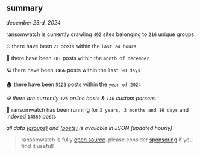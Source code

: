 
## summary
_december 23rd, 2024_

ransomwatch is currently crawling `492` sites belonging to `216` unique groups

⏲ there have been `21` posts within the `last 24 hours`

🦈 there have been `281` posts within the `month of december`

🪐 there have been `1466` posts within the `last 90 days`

🏚 there have been `5123` posts within the `year of 2024`

_⚙️ there are currently `125` online hosts & `140` custom parsers._

🦕 ransomwatch has been running for `3 years, 3 months and 16 days` and indexed `14580` posts

_all data  [(groups)](http://ransomwhat.telemetry.ltd/groups) and [(posts)](http://ransomwhat.telemetry.ltd/posts) is available in JSON (updated hourly)_

> ransomwatch is fully [open source](https://github.com/joshhighet/ransomwatch#ransomwatch--). please consider [sponsoring](https://github.com/sponsors/joshhighet) if you find it useful!
